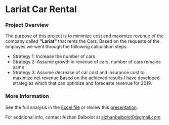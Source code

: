 # **Lariat Car Rental**
### Project Overview <p>
The purpose of this  project is to minimize cost and maximize revenue of the company called **"Lariat"** that rents the Cars. Based on the requests of the employes 
we went through the following calculation steps:
* Strategy 1: Increase the number of cars
* Strategy 2: Assume growth in revenue of cars, number of cars remains same
* Strategy 3: Assume decrease of car cost and insurance cost to maximize net revenue
Based on the achieved results I have developed strategies which that can optimize and forecaste revenue for 2019. 

### More Information
See the full analysis in the [Excel file](https://1drv.ms/x/s!Aq0hO2ADWvnDgRgk7AValxXS06hH) or review this [presentation](https://github.com/Aizhanbaibolot/Car_Rental/blob/main/Case%20study_Lariat.pdf).

For additional info, contact Aizhan Baibolot at []()aizhanbaibolot0@gmail.com

